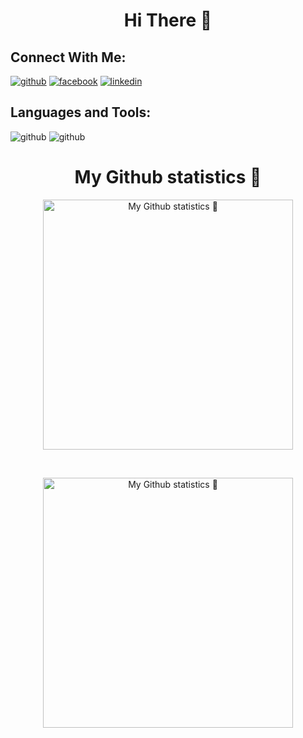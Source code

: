 <h1 align="center">Hi There 👋</h1>



## Connect With Me:

[![github](https://user-images.githubusercontent.com/89981157/165638303-61424af3-ee6e-49c8-8d23-e62c0fcdccdd.png)][1]    [![facebook](https://user-images.githubusercontent.com/89981157/165638431-eb8c5fd3-ff7b-4095-a8e0-acb87b734d96.png)][3]    [![linkedin](https://user-images.githubusercontent.com/89981157/165638661-43aec0cb-4520-4788-8f5d-94d234186ca8.png)][2]
<br />
## Languages and Tools:

![github](https://camo.githubusercontent.com/04a68d28c34b095402af3f66b15a65b9802c0d7ffdfa813635f65a9dbb18c16e/68747470733a2f2f696d672e69636f6e73382e636f6d2f636f6c6f722f34382f3030303030302f632d706c75732d706c75732d6c6f676f2e706e67)
![github](https://camo.githubusercontent.com/e17f27ccb104b1ee595bb3c320eaf9ab8d0b1767969bc204fb7813db450ebd8f/68747470733a2f2f696d672e69636f6e73382e636f6d2f636f6c6f722f34382f3030303030302f707974686f6e2d2d76322e706e67)


<h1 align="center">My Github statistics 🚀</h1> 

<p align="center">
  <img width="400" src="https://github-readme-stats.vercel.app/api/?username=mahmoudazizorignal&count_private=true&theme=tokyonight&showicons=true" alt="My Github statistics  🚀">
</p>
<br />
<p align="center">
  <img width="400" src="https://github-readme-stats.vercel.app/api/top-langs/?username=mahmoudazizorignal&langs_count=5&theme=tokyonight" alt="My Github statistics  🚀">

[twitter]: https://twitter.com/Mahmoud43276355
[instagram]: https://www.instagram.com/mahmoud_plus_plus/?hl=en
[linkedin]: https://www.linkedin.com/in/mahmoud-mamdouh-70809621b/

[1]: https://github.com/mahmoudazizorignal
[2]: https://www.linkedin.com/in/mahmoud-mamdouh-70809621b/
[3]: https://www.facebook.com/mahmoudm.aziz.35
